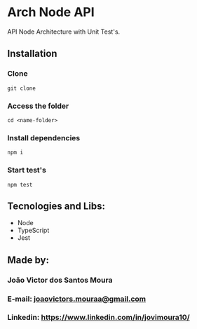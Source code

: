 # Arch Node API

<p>
  API Node Architecture with Unit Test's.
</p>

## Installation

### Clone

```
git clone 
```

### Access the folder

```
cd <name-folder>
```

### Install dependencies

```
npm i
```

### Start test's

```
npm test
```

## Tecnologies and Libs:

<ul>
    <li>Node</li>
    <li>TypeScript</li>
    <li>Jest</li>
</ul>

## Made by:

### João Victor dos Santos Moura

### E-mail: joaovictors.mouraa@gmail.com

### Linkedin: https://www.linkedin.com/in/jovimoura10/
